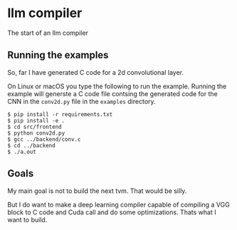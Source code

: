 # llm compiler
The start of an llm compiler

## Running the examples
So, far I have generated C code for a 2d convolutional layer.

On Linux or macOS you type the following to run the example. Running the example will generste a C code file contsing the generated code for the CNN in the `conv2d.py` file in the `examples` directory.

```
$ pip install -r requirements.txt
$ pip install -e .
$ cd src/frontend
$ python conv2d.py
$ gcc ../backend/conv.c
$ cd ../backend
$ ./a.out
```

## Goals

My main goal is not to build the next tvm. That would be silly.

But I do want to make a deep learning compiler capable of compiling a VGG block to C code and Cuda call and do some optimizations. Thats what I want to build.
